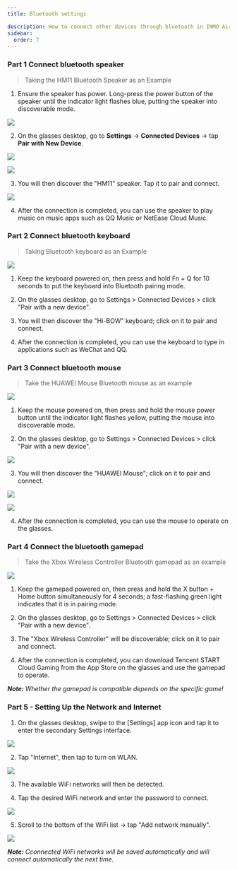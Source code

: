 ```yaml
---
title: Bluetooth settings

description: How to connect other devices through bluetooth in INMO Air3
sidebar:
  order: 7
---
```


### Part 1 Connect bluetooth speaker

> Taking the HM11 Bluetooth Speaker as an Example

1. Ensure the speaker has power. Long-press the power button of the speaker until the indicator light flashes blue, putting the speaker into discoverable mode.

![](public/images/air3/bluetooth-1.PNG)

2. On the glasses desktop, go to **Settings** → **Connected Devices** → tap **Pair with New Device**.

![](public/images/air3/bluetooth-2.PNG)

![](public/images/air3/bluetooth-3.PNG)

3. You will then discover the "HM11" speaker. Tap it to pair and connect.

![](public/images/air3/bluetooth-4.PNG)

4. After the connection is completed, you can use the speaker to play music on music apps such as QQ Music or NetEase Cloud Music.





### Part 2 Connect bluetooth keyboard

> Taking Bluetooth keyboard as an Example

![](public/images/air3/bluetooth-5.PNG)

1. Keep the keyboard powered on, then press and hold Fn + Q for 10 seconds to put the keyboard into Bluetooth pairing mode.

2. On the glasses desktop, go to Settings > Connected Devices > click "Pair with a new device".

3. You will then discover the "Hi-BOW" keyboard; click on it to pair and connect.

4. After the connection is completed, you can use the keyboard to type in applications such as WeChat and QQ.



### Part 3 Connect bluetooth mouse

> Take the HUAWEI Mouse Bluetooth mouse as an example

![](public/images/air3/bluetooth-6.PNG)

1. Keep the mouse powered on, then press and hold the mouse power button until the indicator light flashes yellow, putting the mouse into discoverable mode.

2. On the glasses desktop, go to Settings > Connected Devices > click "Pair with a new device".

![](public/images/air3/bluetooth-7.png)

3. You will then discover the "HUAWEI Mouse"; click on it to pair and connect.

![](public/images/air3/bluetooth-8.png)

![](public/images/air3/bluetooth-9.png)

4. After the connection is completed, you can use the mouse to operate on the glasses.





### Part 4 Connect the bluetooth gamepad

> Take the Xbox Wireless Controller Bluetooth gamepad as an example

![](public/images/air3/bluetooth-10.png)

1. Keep the gamepad powered on, then press and hold the X button + Home button simultaneously for 4 seconds; a fast-flashing green light indicates that it is in pairing mode.

2. On the glasses desktop, go to Settings > Connected Devices > click "Pair with a new device".


3. The "Xbox Wireless Controller" will be discoverable; click on it to pair and connect.

4. After the connection is completed, you can download Tencent START Cloud Gaming from the App Store on the glasses and use the gamepad to operate.

***Note:&#x20;**&#x57;hether the gamepad is compatible depends on the specific game!*





### Part 5 - Setting Up the Network and Internet&#xA;

1. On the glasses desktop, swipe to the \[Settings] app icon and tap it to enter the secondary Settings interface.

![](public/images/air3/bluetooth-11.png)

2. Tap "Internet", then tap to turn on WLAN.

![](public/images/air3/bluetooth-12.png)

3. The available WiFi networks will then be detected.

4. Tap the desired WiFi network and enter the password to connect.

![](public/images/air3/bluetooth-13.png)

5. Scroll to the bottom of the WiFi list → tap "Add network manually".

![](public/images/air3/bluetooth-14.png)

***Note:&#x20;**&#x43;connected WiFi networks will be saved automatically and will connect automatically the next time.*








